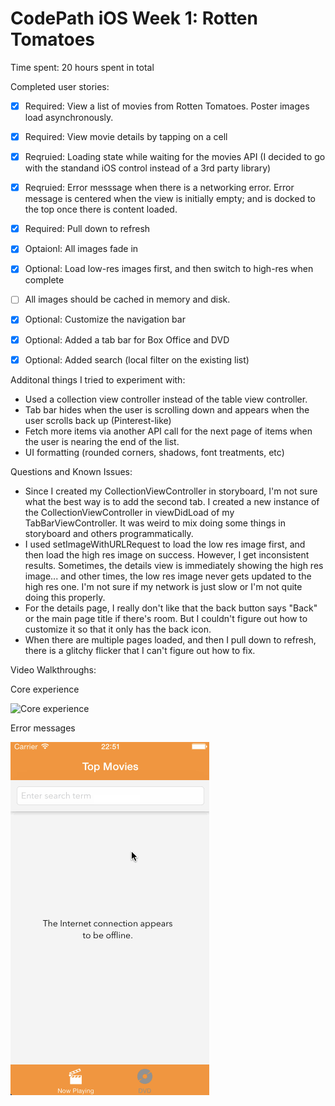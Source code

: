 # CodePath iOS Week 1: Rotten Tomatoes

Time spent: 20 hours spent in total

Completed user stories:

* [x] Required: View a list of movies from Rotten Tomatoes. Poster images load asynchronously.
* [x] Required: View movie details by tapping on a cell
* [x] Reqruied: Loading state while waiting for the movies API (I decided to go with the standand iOS control instead of a 3rd party library)
* [x] Reqruied: Error messsage when there is a networking error. Error message is centered when the view is initially empty; and is docked to the top once there is content loaded.
* [x] Required: Pull down to refresh
* [x] Optaionl: All images fade in
* [x] Optional: Load low-res images first, and then switch to high-res when complete
* [ ] All images should be cached in memory and disk.
* [x] Optional: Customize the navigation bar
* [x] Optional: Added a tab bar for Box Office and DVD
* [x] Optional: Added search (local filter on the existing list)


Additonal things I tried to experiment with:
* Used a collection view controller instead of the table view controller.
* Tab bar hides when the user is scrolling down and appears when the user scrolls back up (Pinterest-like)
* Fetch more items via another API call for the next page of items when the user is nearing the end of the list.
* UI formatting (rounded corners, shadows, font treatments, etc)

Questions and Known Issues:
* Since I created my CollectionViewController in storyboard, I'm not sure what the best way is to add the second tab. I created a new instance of the CollectionViewController in viewDidLoad of my TabBarViewController. It was weird to mix doing some things in storyboard and others programmatically.
* I used setImageWithURLRequest to load the low res image first, and then load the high res image on success. However, I get inconsistent results. Sometimes, the details view is immediately showing the high res image... and other times, the low res image never gets updated to the high res one. I'm not sure if my network is just slow or I'm not quite doing this properly.
* For the details page, I really don't like that the back button says "Back" or the main page title if there's room. But I couldn't figure out how to customize it so that it only has the back icon.
* When there are multiple pages loaded, and then I pull down to refresh, there is a glitchy flicker that I can't figure out how to fix.

Video Walkthroughs:

Core experience

![Core experience](Screenshots/rottentomatoes_main.gif)

Error messages

![Error messages](Screenshots/rottentomatoes_errors.gif)
